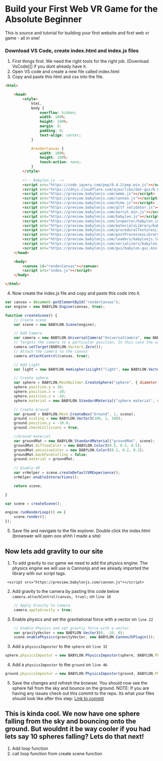 # Build your First Web VR Game for the Absolute Beginner
This is source and tutorial for building your first website and first web vr game - all in one!

### Download VS Code, create index.html and index.js files
1. First things first. We need the right tools for the right job. (Download VsCode)[] if you dont already have it.
2. Open VS code and create a new file called index.html
3. Copy and paste this html and css into the file. 
```html <!DOCTYPE html>
<html>

    <head>
        <style>
            html,
            body {
                overflow: hidden;
                width: 100%;
                height: 100%;
                margin: 0;
                padding: 0;
                text-align: center;
            }

            #renderCanvas {
                width: 100%;
                height: 100%;
                touch-action: none;
            }
        </style>
        
        <!-- Babylon.js -->
        <script src="https://code.jquery.com/pep/0.4.2/pep.min.js"></script>
        <script src="https://cdnjs.cloudflare.com/ajax/libs/dat-gui/0.6.2/dat.gui.min.js"></script>
        <script src="https://preview.babylonjs.com/ammo.js"></script>
        <script src="https://preview.babylonjs.com/cannon.js"></script>
        <script src="https://preview.babylonjs.com/Oimo.js"></script>
        <script src="https://preview.babylonjs.com/gltf_validator.js"></script>
        <script src="https://preview.babylonjs.com/earcut.min.js"></script>
        <script src="https://preview.babylonjs.com/babylon.js"></script>
        <script src="https://preview.babylonjs.com/inspector/babylon.inspector.bundle.js"></script>
        <script src="https://preview.babylonjs.com/materialsLibrary/babylonjs.materials.min.js"></script>
        <script src="https://preview.babylonjs.com/proceduralTexturesLibrary/babylonjs.proceduralTextures.min.js"></script>
        <script src="https://preview.babylonjs.com/postProcessesLibrary/babylonjs.postProcess.min.js"></script>
        <script src="https://preview.babylonjs.com/loaders/babylonjs.loaders.js"></script>
        <script src="https://preview.babylonjs.com/serializers/babylonjs.serializers.min.js"></script>
        <script src="https://preview.babylonjs.com/gui/babylon.gui.min.js"></script>
    </head>

    <body>
        <canvas id="renderCanvas"></canvas>
        <script src="index.js"></script>
    </body>

</html>
```
4. Now create the index.js file and copy and paste this code into it.
```javascript
var canvas = document.getElementById("renderCanvas");
var engine = new BABYLON.Engine(canvas, true);

function createScene() {
    // Create scene
    var scene = new BABYLON.Scene(engine);

    // Add Camera
    var camera = new BABYLON.UniversalCamera("UniversalCamera", new BABYLON.Vector3(0, 0, 0), scene);
    // Targets the camera to a particular position. In this case the scene origin
    camera.setTarget(BABYLON.Vector3.Zero());
    // Attach the camera to the canvas
    camera.attachControl(canvas, true);

    // Add Light
    var light = new BABYLON.HemisphericLight("light", new BABYLON.Vector3(1, 1, 0), scene);

    // Create sphere
    var sphere = BABYLON.MeshBuilder.CreateSphere("sphere", { diameter: 5 }, scene);
    sphere.position.y = 10;
    sphere.position.x = -10;
    sphere.position.z = -10;
    sphere.material = new BABYLON.StandardMaterial("sphere material", scene);

    // Create Ground
    var ground = BABYLON.Mesh.CreateBox("Ground", 1, scene);
    ground.scaling = new BABYLON.Vector3(100, 1, 100);
    ground.position.y = -10.0;
    ground.checkCollisions = true;

    //Ground material
    var groundMat = new BABYLON.StandardMaterial("groundMat", scene);
    groundMat.diffuseColor = new BABYLON.Color3(0.5, 0.5, 0.5);
    groundMat.emissiveColor = new BABYLON.Color3(0.2, 0.2, 0.2);
    groundMat.backFaceCulling = false;
    ground.material = groundMat;
  
    // Enable VR
    var vrHelper = scene.createDefaultVRExperience();
    vrHelper.enableInteractions();

    return scene;

}

var scene = createScene();

engine.runRenderLoop(() => {
    scene.render();
});
```
5. Save file and navigate to the file explorer. Double click the index.html (browswer will open ooo ahhh I made a site)

## Now lets add gravlity to our site
1. To add gravity to our game we need to add the physics engine. The physics engine we will use is Cannonjs and we already imported the library with our script tags.
```
 <script src="https://preview.babylonjs.com/cannon.js"></script>
```
2. Add gravity to the camera by pasting this code below `camera.attachControl(canvas, true);` on `line 16`
```javascript
    // Apply Gravity to Camera
    camera.applyGravity = true;
```
3. Enable physics and set the gravitational force with a vector on `line 22`
```javascript
    // Enable Physics and set gravtiy force with a vector
    var gravityVector = new BABYLON.Vector3(0, -10, 0);
    scene.enablePhysics(gravityVector, new BABYLON.CannonJSPlugin());
```
3. Add a `physicsImposter` to the `sphere` on `line 32`
```javascript
sphere.physicsImpostor = new BABYLON.PhysicsImpostor(sphere, BABYLON.PhysicsImpostor.SphereImpostor, { mass: 1, restitution: 0.9 }, scene);
```
4. Add a `physicsImposter` to the `ground` on `line 46`
```javascript
ground.physicsImpostor = new BABYLON.PhysicsImpostor(ground, BABYLON.PhysicsImpostor.BoxImpostor, { mass: 0, friction: 0.5, restitution: 0.7 }, scene);
```
5. Save the changes and refresh the browser. You should now see the sphere fall from the sky and bounce on the ground.
NOTE: If you are having any issues check out this commit to the repo. Its what your files should look like after this step:
[Link to commit](https://github.com/cassieview/Build-First-Web-VR-Game-Absolute-Beginner/commit/49ede511f3f1eb33ecb9a3801bf2b4df8851434c)

## This is kinda cool. We now have one sphere falling from the sky and bouncing onto the ground. But wouldnt it be way cooler if you had lets say 10 spheres falling? Lets do that next!

1. Add loop function
2. call loop function from create scene function
